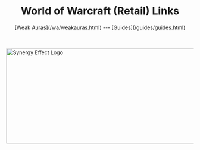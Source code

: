 <h1 style="text-align-last: center">World of Warcraft (Retail) Links</h1>
<p style="text-align-last: center">[Weak Auras](/wa/weakauras.html) --- [Guides](/guides/guides.html)</p>
<br/><br/>
<img src="https://i.imgur.com/nR3YuZq.jpg" alt="Synergy Effect Logo" width="512" height="256">
